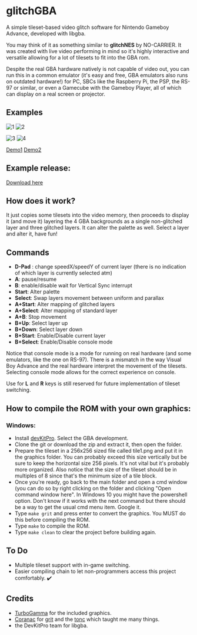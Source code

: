 # glitchGBA
A simple tileset-based video glitch software for Nintendo Gameboy Advance, developed with libgba.

You may think of it as something similar to **glitchNES** by NO-CARRIER.
It was created with live video performing in mind so it's highly interactive and versatile allowing for a lot of tilesets to fit into the GBA rom.

Despite the real GBA hardware natively is not capable of video out, you can run this in a common emulator (it's easy and free, GBA emulators also runs on outdated hardware!) for PC, SBCs like the Raspberry Pi, the PSP, the RS-97 or similar, or even a Gamecube with the Gameboy Player, all of which can display on a real screen or projector.

## Examples

![1](https://www.meru.cloud/assets/glitchGBA/1.PNG) ![2](https://www.meru.cloud/assets/glitchGBA/2.PNG) 

![3](https://www.meru.cloud/assets/glitchGBA/3.PNG) ![4](https://www.meru.cloud/assets/glitchGBA/4.PNG)

[Demo1](https://www.youtube.com/watch?v=6Cut0q85Z6Q)
[Demo2](https://youtu.be/0SPNZVn2vGY)

## Example release:
[Download here](https://www.meru.cloud/assets/glitchGBA/glitchGBA-alpha-0.1.gba)

## How does it work?
It just copies some tilesets into the video memory, then proceeds to display it (and move it) layering the 4 GBA backgrounds as a single non-glitched layer and three glitched layers. It can alter the palette as well.
Select a layer and alter it, have fun!

## Commands
- **D-Pad** : change speedX/speedY of current layer (there is no indication of which layer is currently selected atm)
- **A**: pause/resume
- **B**: enable/disable wait for Vertical Sync interrupt
- **Start**: Alter palette
- **Select**: Swap layers movement between uniform and parallax
- **A+Start**: Alter mapping of glitched layers
- **A+Select**: Alter mapping of standard layer
- **A+B**: Stop movement
- **B+Up**: Select layer up
- **B+Down**: Select layer down
- **B+Start**: Enable/Disable current layer
- **B+Select**: Enable/Disable console mode

Notice that console mode is a mode for running on real hardware (and some emulators, like the one on RS-97).
There is a mismatch in the way Visual Boy Advance and the real hardware interpret the movement of the tilesets.
Selecting console mode allows for the correct experience on console.

Use for **L** and **R** keys is still reserved for future implementation of tileset switching.

## How to compile the ROM with your own graphics:
### Windows:
- Install [devKitPro](https://github.com/devkitPro/installer/releases). Select the GBA development.
- Clone the git or download the zip and extract it, then open the folder.
- Prepare the tileset in a 256x256 sized file called tile1.png and put it in the graphics folder.
You can probably exceed this size vertically but be sure to keep the horizontal size 256 pixels. It's not vital but it's probably more organized. Also notice that the size of the tileset should be in multiples of 8 since that's the minimum size of a tile block.
- Once you're ready, go back to the main folder and open a cmd window (you can do so by right clicking on the folder and clicking "Open command window here".
In Windows 10 you might have the powershell option. Don't know if it works with the next command but there should be a way to get the usual cmd menu item. Google it.
- Type ```make grit``` and press enter to convert the graphics. You MUST do this before compiling the ROM.
- Type ```make``` to compile the ROM.
- Type ```make clean``` to clear the project before building again.

## To Do
- Multiple tileset support with in-game switching.
- Easier compiling chain to let non-programmers access this project comfortably. :heavy_check_mark:

## Credits
- [TurboGamma](https://www.facebook.com/turbogamma/) for the included graphics.
- [Coranac](http://www.coranac.com/) for [grit](https://www.coranac.com/projects/grit/) and the [tonc](http://www.coranac.com/tonc/text/toc.htm) which taught me many things.
- the DevKitPro team for libgba.

